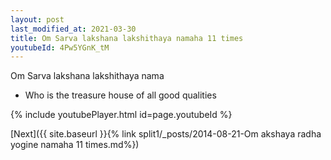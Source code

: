 ```yaml
---
layout: post
last_modified_at: 2021-03-30
title: Om Sarva lakshana lakshithaya namaha 11 times
youtubeId: 4Pw5YGnK_tM
---
```

 
 
Om Sarva lakshana lakshithaya nama 
 
 -  Who is the treasure house of all good qualities 
 
  
 
  
 
 
 
 
 
 


{% include youtubePlayer.html id=page.youtubeId %}
 
[Next]({{ site.baseurl }}{% link  split1/_posts/2014-08-21-Om akshaya radha yogine namaha 11 times.md%})
 

